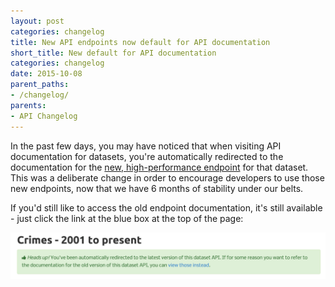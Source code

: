 ```yaml
---
layout: post
categories: changelog
title: New API endpoints now default for API documentation
short_title: New default for API documentation
categories: changelog
date: 2015-10-08
parent_paths: 
- /changelog/
parents: 
- API Changelog
---
```


In the past few days, you may have noticed that when visiting API documentation for datasets, you're automatically redirected to the documentation for the [new, high-performance endpoint](/changelog/2015/04/27/new-higher-performance-apis.html) for that dataset. This was a deliberate change in order to encourage developers to use those new endpoints, now that we have 6 months of stability under our belts.

If you'd still like to access the old endpoint documentation, it's still available - just click the link at the blue box at the top of the page:

![API Redirect Splash](/img/new_api_redirect.png)
